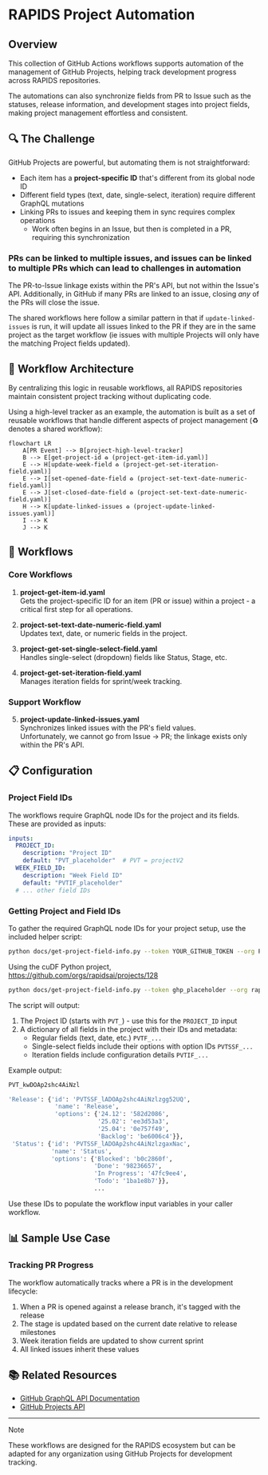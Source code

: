 # RAPIDS Project Automation

## Overview

This collection of GitHub Actions workflows supports automation of the management of GitHub Projects, helping track development progress across RAPIDS repositories. 

The automations can also synchronize fields from PR to Issue such as the statuses, release information, and development stages into project fields, making project management effortless and consistent.

## 🔍 The Challenge

GitHub Projects are powerful, but automating them is not straightforward:

- Each item has a **project-specific ID** that's different from its global node ID
- Different field types (text, date, single-select, iteration) require different GraphQL mutations
- Linking PRs to issues and keeping them in sync requires complex operations
   - Work often begins in an Issue, but then is completed in a PR, requiring this synchronization

### PRs can be linked to multiple issues, and issues can be linked to multiple PRs which can lead to challenges in automation

The PR-to-Issue linkage exists within the PR's API, but not within the Issue's API. Additionally, in GitHub if many PRs are linked to an issue, closing _any_ of the PRs will close the issue.

The shared workflows here follow a similar pattern in that if `update-linked-issues` is run, it will update all issues linked to the PR if they are in the same project as the target workflow (ie issues with multiple Projects will only have the matching Project fields updated).

## 🧩 Workflow Architecture

By centralizing this logic in reusable workflows, all RAPIDS repositories maintain consistent project tracking without duplicating code.

Using a high-level tracker as an example, the automation is built as a set of reusable workflows that handle different aspects of project management (♻️ denotes a shared workflow):

```mermaid
flowchart LR
    A[PR Event] --> B[project-high-level-tracker]
    B --> E[get-project-id ♻️ (project-get-item-id.yaml)]
    E --> H[update-week-field ♻️ (project-get-set-iteration-field.yaml)]
    E --> I[set-opened-date-field ♻️ (project-set-text-date-numeric-field.yaml)]
    E --> J[set-closed-date-field ♻️ (project-set-text-date-numeric-field.yaml)]
    H --> K[update-linked-issues ♻️ (project-update-linked-issues.yaml)]
    I --> K
    J --> K
```

## 📁 Workflows

### Core Workflows

1. **project-get-item-id.yaml**  
   Gets the project-specific ID for an item (PR or issue) within a project - a critical first step for all operations.

2. **project-set-text-date-numeric-field.yaml**  
   Updates text, date, or numeric fields in the project.

3. **project-get-set-single-select-field.yaml**  
   Handles single-select (dropdown) fields like Status, Stage, etc.

4. **project-get-set-iteration-field.yaml**  
   Manages iteration fields for sprint/week tracking.

### Support Workflow

5. **project-update-linked-issues.yaml**  
   Synchronizes linked issues with the PR's field values.<br>
   Unfortunately, we cannot go from Issue -> PR; the linkage exists only within the PR's API.


## 📋 Configuration

### Project Field IDs

The workflows require GraphQL node IDs for the project and its fields. These are provided as inputs:

```yaml
inputs:
  PROJECT_ID:
    description: "Project ID"
    default: "PVT_placeholder"  # PVT = projectV2
  WEEK_FIELD_ID:
    description: "Week Field ID"
    default: "PVTIF_placeholder"
  # ... other field IDs
```

### Getting Project and Field IDs

To gather the required GraphQL node IDs for your project setup, use the included helper script:

```bash
python docs/get-project-field-info.py --token YOUR_GITHUB_TOKEN --org PROJECT_ORG_NAME --project PROJECT_NUMBER
```

Using the cuDF Python project, https://github.com/orgs/rapidsai/projects/128
```bash
python docs/get-project-field-info.py --token ghp_placeholder --org rapidsai --project 128
```

The script will output:
1. The Project ID (starts with `PVT_`) - use this for the `PROJECT_ID` input
2. A dictionary of all fields in the project with their IDs and metadata:
   - Regular fields (text, date, etc.) `PVTF_...`
   - Single-select fields include their options with option IDs `PVTSSF_...`
   - Iteration fields include configuration details `PVTIF_...`

Example output:
```bash
PVT_kwDOAp2shc4AiNzl

'Release': {'id': 'PVTSSF_lADOAp2shc4AiNzlzgg52UQ',
             'name': 'Release',
             'options': {'24.12': '582d2086',
                         '25.02': 'ee3d53a3',
                         '25.04': '0e757f49',
                         'Backlog': 'be6006c4'}},
 'Status': {'id': 'PVTSSF_lADOAp2shc4AiNzlzgaxNac',
            'name': 'Status',
            'options': {'Blocked': 'b0c2860f',
                        'Done': '98236657',
                        'In Progress': '47fc9ee4',
                        'Todo': '1ba1e8b7'}},
                        ...
```

Use these IDs to populate the workflow input variables in your caller workflow.

## 📊 Sample Use Case

### Tracking PR Progress

The workflow automatically tracks where a PR is in the development lifecycle:

1. When a PR is opened against a release branch, it's tagged with the release
2. The stage is updated based on the current date relative to release milestones
3. Week iteration fields are updated to show current sprint
4. All linked issues inherit these values


## 📚 Related Resources

- [GitHub GraphQL API Documentation](https://docs.github.com/en/graphql)
- [GitHub Projects API](https://docs.github.com/en/issues/planning-and-tracking-with-projects/automating-your-project/using-the-api-to-manage-projects)

---

> [!Note]
> These workflows are designed for the RAPIDS ecosystem but can be adapted for any organization using GitHub Projects for development tracking.

